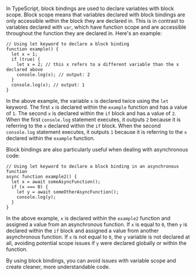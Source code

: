 In TypeScript, block bindings are used to declare variables with block scope. Block scope means that variables declared with block bindings are only accessible within the block they are declared in. This is in contrast to variables declared with `var`, which have function scope and are accessible throughout the function they are declared in. Here's an example:

```
// Using let keyword to declare a block binding
function example() {
  let x = 1;
  if (true) {
    let x = 2; // this x refers to a different variable than the x declared above
    console.log(x); // output: 2
  }
  console.log(x); // output: 1
}
```

In the above example, the variable `x` is declared twice using the `let` keyword. The first `x` is declared within the `example` function and has a value of `1`. The second `x` is declared within the `if` block and has a value of `2`. When the first `console.log` statement executes, it outputs `2` because it is referring to the `x` declared within the `if` block. When the second `console.log` statement executes, it outputs `1` because it is referring to the `x` declared within the `example` function.

Block bindings are also particularly useful when dealing with asynchronous code:

```
// Using let keyword to declare a block binding in an asynchronous function
async function example2() {
  let x = await someAsyncFunction();
  if (x === 0) {
    let y = await someOtherAsyncFunction();
    console.log(y);
  }
}
```

In the above example, `x` is declared within the `example2` function and assigned a value from an asynchronous function. If `x` is equal to `0`, then `y` is declared within the `if` block and assigned a value from another asynchronous function. If `x` is not equal to `0`, the `y` variable is not declared at all, avoiding potential scope issues if `y` were declared globally or within the function. 

By using block bindings, you can avoid issues with variable scope and create cleaner, more understandable code.